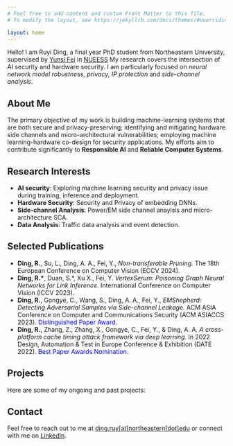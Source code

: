 ```yaml
---
# Feel free to add content and custom Front Matter to this file.
# To modify the layout, see https://jekyllrb.com/docs/themes/#overriding-theme-defaults

layout: home
---
```

Hello! I am Ruyi Ding, a final year PhD student from Northeastern University, supervised by [Yunsi Fei](https://coe.northeastern.edu/people/fei-yunsi/) in [NUEESS](http://nueess.coe.neu.edu/nueess/index.php/Main_Page)
My research covers the intersection of AI security and hardware security. I am particularly focused on *neural network model robustness, privacy, IP protection* and *side-channel analysis*. 

## About Me

The primary objective of my work is building machine-learning systems that are both secure and privacy-preserving; identifying and mitigating hardware side channels and micro-architectural vulnerabilities; employing machine learning-hardware co-design for security applications. My efforts aim to contribute significantly to **Responsible AI** and **Reliable Computer Systems**.

## Research Interests

- **AI security**: Exploring machine learning security and privacy issue during training, inference and deployment.
- **Hardware Security**: Security and Privacy of embedding DNNs.
- **Side-channel Analysis**: Power/EM side channel anaylsis and micro-architecture SCA.
- **Data Analysis**: Traffic data analysis and event detection.


## Selected Publications

- **Ding, R.**, Su, L., Ding, A. A., Fei, Y., *Non-transferable Pruning.* The 18th European Conference on Computer Vision (ECCV 2024).
- **Ding, R.\***, Duan, S.\*, Xu X., Fei, Y. *VertexSerum: Poisoning Graph Neural Networks for Link Inference.* International Conference on Computer Vision (ICCV 2023).
- **Ding, R.**, Gongye, C., Wang, S., Ding, A. A., Fei, Y., *EMShepherd: Detecting Adversarial Samples via Side-channel Leakage.*  ACM ASIA Conference on Computer and Communications Security (ACM ASIACCS 2023). <span style="color:blue"> Distinguished Paper Award</span>.
- **Ding, R.**, Zhang, Z., Zhang, X., Gongye, C., Fei, Y., & Ding, A. A. *A cross-platform cache timing attack framework via deep learning.* In 2022 Design, Automation & Test in Europe Conference & Exhibition (DATE 2022).  <span style="color:blue"> Best Paper Awards Nomination</span>.

## Projects

Here are some of my ongoing and past projects:


## Contact

Feel free to reach out to me at [ding.ruy[at]northeastern[dot]edu](mailto:ding.ruy@northeastern.edu) or connect with me on [LinkedIn](https://www.linkedin.com/in/ruyi-ding-463a57169/).

